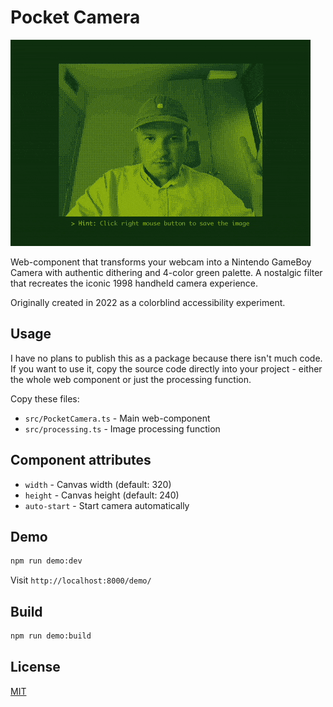 # Pocket Camera

![Pocket Camera Demo](demo.gif)

Web-component that transforms your webcam into a Nintendo GameBoy Camera with authentic dithering and 4-color green palette. A nostalgic filter that recreates the iconic 1998 handheld camera experience.

Originally created in 2022 as a colorblind accessibility experiment.

## Usage

I have no plans to publish this as a package because there isn't much code. If you want to use it, copy the source code directly into your project - either the whole web component or just the processing function.

Copy these files:
- `src/PocketCamera.ts` - Main web-component
- `src/processing.ts` - Image processing function

## Component attributes

- `width` - Canvas width (default: 320)
- `height` - Canvas height (default: 240)
- `auto-start` - Start camera automatically

## Demo

```bash
npm run demo:dev
```

Visit `http://localhost:8000/demo/`

## Build

```bash
npm run demo:build
```

## License

[MIT](./LICENSE)
